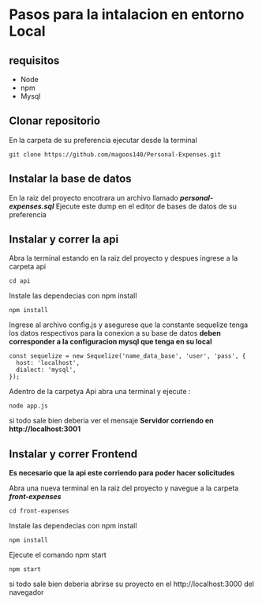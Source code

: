 # Pasos para la intalacion en entorno Local

## requisitos 

* Node
* npm
* Mysql

## Clonar repositorio

En la carpeta de su preferencia ejecutar desde la terminal 

```
git clone https://github.com/magoos140/Personal-Expenses.git
```

## Instalar la base de datos 

En la raiz del proyecto encotrara un archivo llamado ***personal-expenses.sql*** Ejecute este dump en el editor de bases de datos de su preferencia

## Instalar y correr la api 

Abra la terminal estando en la raiz del proyecto y despues ingrese a la carpeta api

```
cd api
```

Instale las dependecias con npm install
```
npm install
```

Ingrese al archivo config.js y asegurese que la constante sequelize tenga los datos respectivos para la conexion a su base de datos **deben corresponder a la configuracion mysql que tenga en su local**
```
const sequelize = new Sequelize('name_data_base', 'user', 'pass', {
  host: 'localhost',
  dialect: 'mysql',
});
```

Adentro de la carpetya Api abra una terminal y ejecute :
```
node app.js
```

si todo sale bien deberia ver el mensaje **Servidor corriendo en http://localhost:3001**

## Instalar y correr Frontend

**Es necesario que la api este corriendo para poder hacer solicitudes**

Abra una nueva terminal en la raiz del proyecto y navegue a la carpeta ***front-expenses***
```
cd front-expenses
```

Instale las dependecias con npm install
```
npm install
```

Ejecute el comando npm start
```
npm start
```
si todo sale bien deberia abrirse su proyecto en el  http://localhost:3000 del navegador
